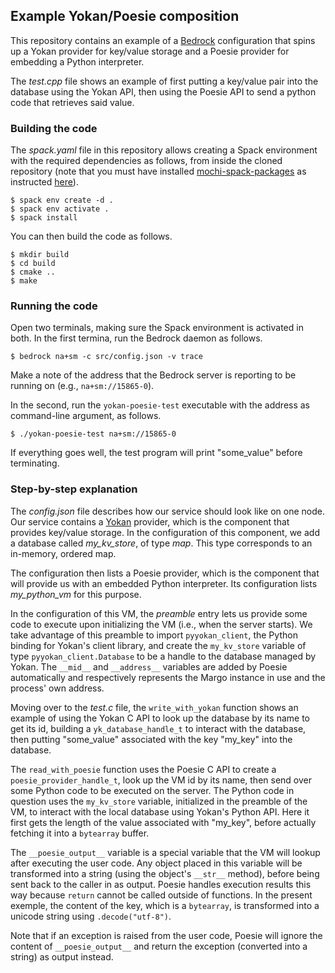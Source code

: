 ## Example Yokan/Poesie composition

This repository contains an example of a [Bedrock](https://mochi.readthedocs.io/en/latest/bedrock.html)
configuration that spins up a Yokan provider for key/value storage and a Poesie provider for
embedding a Python interpreter.

The *test.cpp* file shows an example of first putting a key/value pair into the database
using the Yokan API, then using the Poesie API to send a python code that retrieves said value.

### Building the code

The *spack.yaml* file in this repository allows creating a Spack environment with the
required dependencies as follows, from inside the cloned repository (note that you must have installed
[mochi-spack-packages](https://github.com/mochi-hpc/mochi-spack-packages) as
instructed [here](https://mochi.readthedocs.io/en/latest/installing.html#installing-spack-and-the-mochi-repository)).

```
$ spack env create -d .
$ spack env activate .
$ spack install
```

You can then build the code as follows.

```
$ mkdir build
$ cd build
$ cmake ..
$ make
```

### Running the code

Open two terminals, making sure the Spack environment is activated in both.
In the first termina, run the Bedrock daemon as follows.

```
$ bedrock na+sm -c src/config.json -v trace
```

Make a note of the address that the Bedrock server is reporting to be running on
(e.g., `na+sm://15865-0`).

In the second, run the `yokan-poesie-test` executable with the address as
command-line argument, as follows.

```
$ ./yokan-poesie-test na+sm://15865-0
```

If everything goes well, the test program will print "some_value" before
terminating.

### Step-by-step explanation

The *config.json* file describes how our service should look like on one node.
Our service contains a [Yokan](https://mochi.readthedocs.io/en/latest/yokan.html)
provider, which is the component that provides key/value storage.
In the configuration of this component, we add a database called *my_kv_store*,
of type *map*. This type corresponds to an in-memory, ordered map.

The configuration then lists a Poesie provider, which is the component that will
provide us with an embedded Python interpreter. Its configuration lists
*my_python_vm* for this purpose.

In the configuration of this VM, the *preamble* entry lets us provide some code
to execute upon initializing the VM (i.e., when the server starts). We take
advantage of this preamble to import `pyyokan_client`, the Python binding for
Yokan's client library, and create the `my_kv_store` variable of type
`pyyokan_client.Database` to be a handle to the database managed by Yokan.
The `__mid__` and `__address__` variables are added by Poesie automatically
and respectively represents the Margo instance in use and the process' own
address.

Moving over to the *test.c* file, the `write_with_yokan` function shows
an example of using the Yokan C API to look up the database by its name
to get its id, building a `yk_database_handle_t` to interact with the database,
then putting "some_value" associated with the key "my_key" into the database.

The `read_with_poesie` function uses the Poesie C API to create a
`poesie_provider_handle_t`, look up the VM id by its name, then
send over some Python code to be executed on the server.
The Python code in question uses the `my_kv_store` variable, initialized
in the preamble of the VM, to interact with the local database using
Yokan's Python API. Here it first gets the length of the value associated
with "my_key", before actually fetching it into a `bytearray` buffer.

The `__poesie_output__` variable is a special variable that the VM will
lookup after executing the user code. Any object placed in this variable
will be transformed into a string (using the object's `__str__` method),
before being sent back to the caller in as output. Poesie handles
execution results this way because `return` cannot be called outside of
functions. In the present exemple, the content of the key, which is a
`bytearray`, is transformed into a unicode string using `.decode("utf-8")`.

Note that if an exception is raised from the user code, Poesie will
ignore the content of `__poesie_output__` and return the exception
(converted into a string) as output instead.
